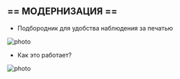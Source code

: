 ## == МОДЕРНИЗАЦИЯ ==

 - Подбородник для удобства наблюдения за печатью


![photo](../Mendel/Images/pillow/1.png)


 - Как это работает?

![photo](../Mendel/Images/pillow/reklam.jpg)
